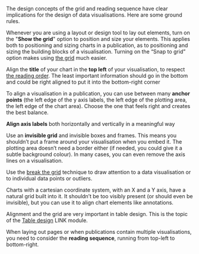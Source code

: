 The design concepts of the grid and reading sequence have clear implications for the design of data visualisations. Here are some ground rules.

Whenever you are using a layout or design tool to lay out elements, turn on the "**Show the grid**" option to position and size your elements. This applies both to positioning and sizing charts in a publication, as to positioning and sizing the building blocks of a visualisation. Turning on the “Snap to grid” option makes using <span class="internal-link">[the grid](the-grid)</span> much easier.

Align the **title** of your chart in the **top left** of your visualisation, to respect <span class="internal-link">[the reading order](arrangement-and-reading-order)</span>. The least important information should go in the bottom and could be right aligned to put it into the bottom-right corner

To align a visualisation in a publication, you can use between many **anchor points** (the left edge of the y axis labels, the left edge of the plotting area, the left edge of the chart area). Choose the one that feels right and creates the best balance.

**Align axis labels** both horizontally and vertically in a meaningful way

Use an **invisible grid** and invisible boxes and frames. This means you shouldn’t put a frame around your visualisation when you embed it. The plotting area doesn’t need a border either (if needed, you could give it a subtle background colour). In many cases, you can even remove the axis lines on a visualisation.

Use the <span class="internal-link">[break the grid](breaking-the-grid)</span> technique to draw attention to a data visualisation or to individual data points or outliers.

Charts with a cartesian coordinate system, with an X and a Y axis, have a natural grid built into it. It shouldn’t be too visibly present (or should even be invisible), but you can use it to align chart elements like annotations.

Alignment and the grid are very important in table design. This is the topic of the <span class="internal-link">[Table design](table-design)</span> LINK module.

When laying out pages or when publications contain multiple visualisations, you need to consider the **reading sequence**, running from top-left to bottom-right.